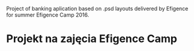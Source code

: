 Project of banking aplication based on .psd layouts delivered by Efigence for summer Efigence Camp 2016.

# Projekt na zajęcia Efigence Camp
